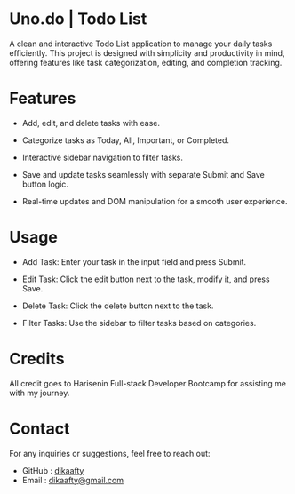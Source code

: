 # Uno.do | Todo List

A clean and interactive Todo List application to manage your daily tasks efficiently. This project is designed with simplicity and productivity in mind, offering features like task categorization, editing, and completion tracking.

# Features

- Add, edit, and delete tasks with ease.

- Categorize tasks as Today, All, Important, or Completed.

- Interactive sidebar navigation to filter tasks.

- Save and update tasks seamlessly with separate Submit and Save button logic.

- Real-time updates and DOM manipulation for a smooth user experience.

# Usage

- Add Task: Enter your task in the input field and press Submit.

- Edit Task: Click the edit button next to the task, modify it, and press Save.

- Delete Task: Click the delete button next to the task.

- Filter Tasks: Use the sidebar to filter tasks based on categories.

# Credits

All credit goes to Harisenin Full-stack Developer Bootcamp for assisting me with my journey.

# Contact

For any inquiries or suggestions, feel free to reach out:

- GitHub : [dikaafty](https://github.com/dikaafty)
- Email : dikaafty@gmail.com